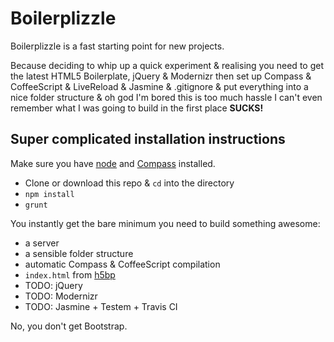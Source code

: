 # Boilerplizzle

Boilerplizzle is a fast starting point for new projects.

Because deciding to whip up a quick experiment & realising you need to
get the latest HTML5 Boilerplate, jQuery & Modernizr then
set up Compass & CoffeeScript & LiveReload & Jasmine & .gitignore 
& put everything into a nice folder structure & oh god I'm bored this is
too much hassle I can't even remember what I was going to build in the
first place **SUCKS!**

## Super complicated installation instructions
Make sure you have [node](http://nodejs.org/) and [Compass](http://compass-style.org/install/) installed.

- Clone or download this repo & `cd` into the directory
- `npm install`
- `grunt`

You instantly get the bare minimum you need to build something awesome:
- a server
- a sensible folder structure
- automatic Compass & CoffeeScript compilation
- `index.html` from [h5bp](http://html5boilerplate.com/) 
- TODO: jQuery
- TODO: Modernizr
- TODO: Jasmine + Testem + Travis CI

No, you don't get Bootstrap.